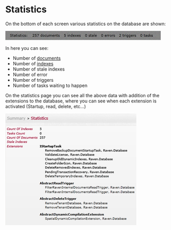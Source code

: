 # Statistics

On the bottom of each screen various statistics on the database are shown:

![Statistics Fig 1](Images/studio_statistics_1.PNG)

In here you can see:  

- Number of [documents](http://ravendb.net/docs/studio/documents?version=1.0)
- Number of [indexes](http://ravendb.net/docs/studio/indexes?version=1.0)
- Number of stale indexes
- Number of error
- Number of triggers
- Number of tasks waiting to happen


On the statistics page you can see all the above data with addition of the extensions to the database, where you can see when each extension is activated (Startup, read, delete, etc...)

![Statistics Fig 2](Images/studio_statistics_2.PNG)
